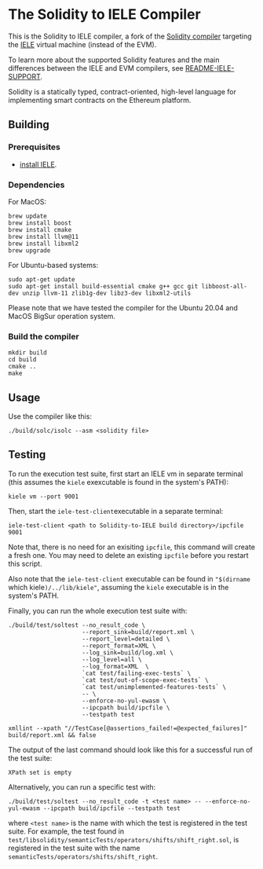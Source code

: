 # The Solidity to IELE Compiler

This is the Solidity to IELE compiler, a fork of the [Solidity compiler](https://github.com/ethereum/solidity) targeting the [IELE](https://github.com/runtimeverification/iele-semantics) virtual machine (instead of the EVM).

To learn more about the supported Solidity features and the main differences between the IELE and EVM compilers, see [README-IELE-SUPPORT](README-IELE-SUPPORT.md). 

Solidity is a statically typed, contract-oriented, high-level language for implementing smart contracts on the Ethereum platform.

## Building

### Prerequisites

* [install IELE](https://github.com/runtimeverification/iele-semantics/blob/master/INSTALL.md).

### Dependencies

For MacOS:

```
brew update
brew install boost
brew install cmake
brew install llvm@11
brew install libxml2
brew upgrade
```

For Ubuntu-based systems:

```
sudo apt-get update
sudo apt-get install build-essential cmake g++ gcc git libboost-all-dev unzip llvm-11 zlib1g-dev libz3-dev libxml2-utils
```

Please note that we have tested the compiler for the Ubuntu 20.04 and MacOS BigSur operation system.

### Build the compiler

```
mkdir build
cd build
cmake ..
make
```

## Usage

Use the compiler like this:

```
./build/solc/isolc --asm <solidity file>
```

## Testing

To run the execution test suite, first start an IELE vm in separate terminal (this assumes the `kiele` exexcutable is found in the system's PATH):
```
kiele vm --port 9001
```

Then, start the `iele-test-client`executable in a separate terminal:
```
iele-test-client <path to Solidity-to-IELE build directory>/ipcfile 9001
```
Note that, there is no need for an exisiting `ipcfile`, this command will create a fresh one. You may need to delete an existing `ipcfile` before you restart this script.

Also note that the `iele-test-client` executable can be found in `"$(dirname `which kiele`)/../lib/kiele"`, assuming the `kiele` executable is in the system's PATH.

Finally, you can run the whole execution test suite with:
```
./build/test/soltest --no_result_code \
                     --report_sink=build/report.xml \
                     --report_level=detailed \
                     --report_format=XML \
                     --log_sink=build/log.xml \
                     --log_level=all \
                     --log_format=XML  \
                     `cat test/failing-exec-tests` \
                     `cat test/out-of-scope-exec-tests` \
                     `cat test/unimplemented-features-tests` \
                     -- \
                     --enforce-no-yul-ewasm \
                     --ipcpath build/ipcfile \
                     --testpath test

xmllint --xpath "//TestCase[@assertions_failed!=@expected_failures]" build/report.xml && false
```

The output of the last command should look like this for a successful run of the test suite:

```
XPath set is empty
```

Alternatively, you can run a specific test with:
```
./build/test/soltest --no_result_code -t <test name> -- --enforce-no-yul-ewasm --ipcpath build/ipcfile --testpath test
```
where `<test name>` is the name with which the test is registered in the test suite. For example, the test found in `test/libsolidity/semanticTests/operators/shifts/shift_right.sol`, is registered in the test suite with the name `semanticTests/operators/shifts/shift_right`.
